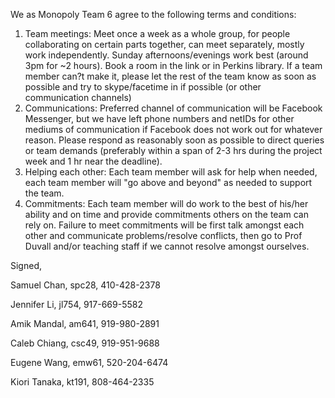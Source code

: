 
We as Monopoly Team 6 agree to the following terms and conditions:
1. Team meetings: Meet once a week as a whole group, for people collaborating on certain parts together, can meet separately, mostly work independently. Sunday afternoons/evenings work best (around 3pm for ~2 hours). Book a room in the link or in Perkins library. If a team member can?t make it, please let the rest of the team know as soon as possible and try to skype/facetime in if possible (or other communication channels)
2. Communications: Preferred channel of communication will be Facebook Messenger, but we have left phone numbers and netIDs for other mediums of communication if Facebook does not work out for whatever reason. Please respond as reasonably soon as possible to direct queries or team demands (preferably within a span of 2-3 hrs during the project week and 1 hr near the deadline).
3. Helping each other: Each team member will ask for help when needed, each team member will "go above and beyond" as needed to support the team.
4. Commitments: Each team member will do work to the best of his/her ability and on time and provide commitments others on the team can rely on. Failure to meet commitments will be first talk amongst each other and communicate problems/resolve conflicts, then go to Prof Duvall and/or teaching staff if we cannot resolve amongst ourselves. 

Signed,

Samuel Chan, spc28, 410-428-2378

Jennifer Li, jl754, 917-669-5582

Amik Mandal, am641, 919-980-2891

Caleb Chiang, csc49, 919-951-9688

Eugene Wang, emw61, 520-204-6474

Kiori Tanaka, kt191, 808-464-2335
